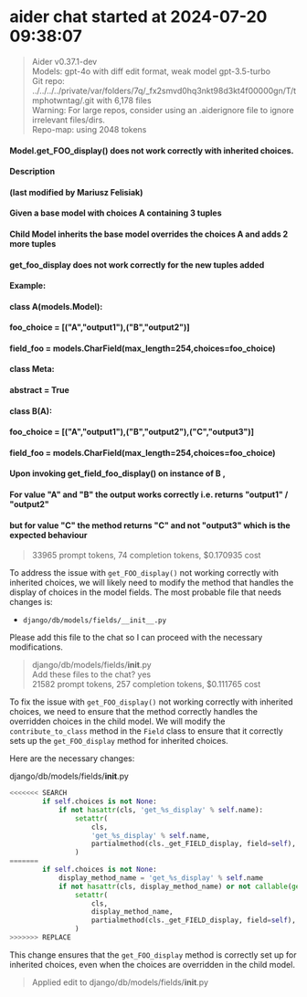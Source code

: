 
# aider chat started at 2024-07-20 09:38:07

> Aider v0.37.1-dev  
> Models: gpt-4o with diff edit format, weak model gpt-3.5-turbo  
> Git repo: ../../../../private/var/folders/7q/_fx2smvd0hq3nkt98d3kt4f00000gn/T/tmphotwntag/.git with 6,178 files  
> Warning: For large repos, consider using an .aiderignore file to ignore irrelevant files/dirs.  
> Repo-map: using 2048 tokens  

#### Model.get_FOO_display() does not work correctly with inherited choices.  
#### Description  
#### 	   
#### 		(last modified by Mariusz Felisiak)  
#### 	   
#### Given a base model with choices A containing 3 tuples  
#### Child Model inherits the base model overrides the choices A and adds 2 more tuples  
#### get_foo_display does not work correctly for the new tuples added  
#### Example:  
#### class A(models.Model):  
####  foo_choice = [("A","output1"),("B","output2")]  
####  field_foo = models.CharField(max_length=254,choices=foo_choice)  
####  class Meta:  
#### 	 abstract = True  
#### class B(A):  
####  foo_choice = [("A","output1"),("B","output2"),("C","output3")]  
####  field_foo = models.CharField(max_length=254,choices=foo_choice)  
#### Upon invoking get_field_foo_display() on instance of B ,   
#### For value "A" and "B" the output works correctly i.e. returns "output1" / "output2"  
#### but for value "C" the method returns "C" and not "output3" which is the expected behaviour  
> 33965 prompt tokens, 74 completion tokens, $0.170935 cost  

To address the issue with `get_FOO_display()` not working correctly with inherited choices, we will likely need to modify the method that handles the display of choices in the model fields. The most probable file that needs changes is:

- `django/db/models/fields/__init__.py`

Please add this file to the chat so I can proceed with the necessary modifications.

> django/db/models/fields/__init__.py  
> Add these files to the chat? yes  
> 21582 prompt tokens, 257 completion tokens, $0.111765 cost  

To fix the issue with `get_FOO_display()` not working correctly with inherited choices, we need to ensure that the method correctly handles the overridden choices in the child model. We will modify the `contribute_to_class` method in the `Field` class to ensure that it correctly sets up the `get_FOO_display` method for inherited choices.

Here are the necessary changes:

django/db/models/fields/__init__.py
```python
<<<<<<< SEARCH
        if self.choices is not None:
            if not hasattr(cls, 'get_%s_display' % self.name):
                setattr(
                    cls,
                    'get_%s_display' % self.name,
                    partialmethod(cls._get_FIELD_display, field=self),
                )
=======
        if self.choices is not None:
            display_method_name = 'get_%s_display' % self.name
            if not hasattr(cls, display_method_name) or not callable(getattr(cls, display_method_name)):
                setattr(
                    cls,
                    display_method_name,
                    partialmethod(cls._get_FIELD_display, field=self),
                )
>>>>>>> REPLACE
```

This change ensures that the `get_FOO_display` method is correctly set up for inherited choices, even when the choices are overridden in the child model.

> Applied edit to django/db/models/fields/__init__.py  
